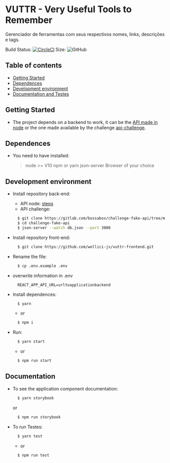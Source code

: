 # VUTTR - Very Useful Tools to Remember

<p>Gerenciador de ferramentas com seus respectivos nomes, links, descrições e tags.</p>

Build Status: [![CircleCI](https://circleci.com/gh/wellici-js/vuttr-frontend.svg?style=svg)](https://circleci.com/gh/wellici-js/vuttr-frontend)
Size: ![GitHub](https://img.shields.io/github/repo-size/wellici-js/vuttr-frontend)

## Table of contents

- [Getting Started](#getting-started)
- [Dependences](#dependences)
- [Development environment](#development-environment)
- [Documentation and Testes](#documentation)

## Getting Started

- The project depends on a backend to work, it can be the [API made in node](https://gitlab.com/wellici-js/bossabox-backend.git) or the one made available by the challenge [api-challenge](https://gitlab.com/bossabox/challenge-fake-api/tree/master).

## Dependences

- You need to have installed:
  > node >= V10
  > npm or yarn
  > json-server
  > Browser of your choice

## Development environment

- Install repository back-end:
  - API node:
    [steps](https://gitlab.com/wellici-js/bossabox-backend)
  - API challenge:
  ```sh
    $ git clone https://gitlab.com/bossabox/challenge-fake-api/tree/master
    $ cd challenge-fake-api
    $ json-server --watch db.json --port 3000
  ```
- Install repository front-end:

  ```sh
    $ git clone https://github.com/wellici-js/vuttr-frontend.git
  ```

- Rename the file:

  ```sh
    $ cp .env.example .env
  ```

- overwrite information in .env

  ```
    REACT_APP_API_URL=urltoapplicationbackend
  ```

- Install dependences:

  ```sh
    $ yarn
  ```

  - or

  ```sh
    $ npm i
  ```

- Run:

  ```sh
    $ yarn start
  ```

  - or

  ```sh
    $ npm run start
  ```

## Documentation

- To see the application component documentation:
  ```sh
    $ yarn storybook
  ```
  or
  ```sh
    $ npm run storybook
  ```
- To run Testes:
  ```sh
    $ yarn test
  ```
  - or
  ```sh
    $ npm run test
  ```
